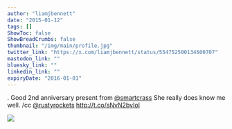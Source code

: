 ```yaml
---
author: "liamjbennett"
date: "2015-01-12"
tags: []
ShowToc: false
ShowBreadCrumbs: false
thumbnail: "/img/main/profile.jpg"
twitter_link: "https://x.com/liamjbennett/status/554752500134600707"
mastodon_link: ""
bluesky_link: ""
linkedin_link: ""
expiryDate: "2016-01-01"
---
```


. Good 2nd anniversary present from [@smartcrass](https://x.com/smartcrass) She really does know me well. /cc [@rustyrockets](https://x.com/rustyrockets) http://t.co/sNvN2bvIol

![](https://pbs.twimg.com/media/B7LgdU9CAAAUl4n.jpg)
